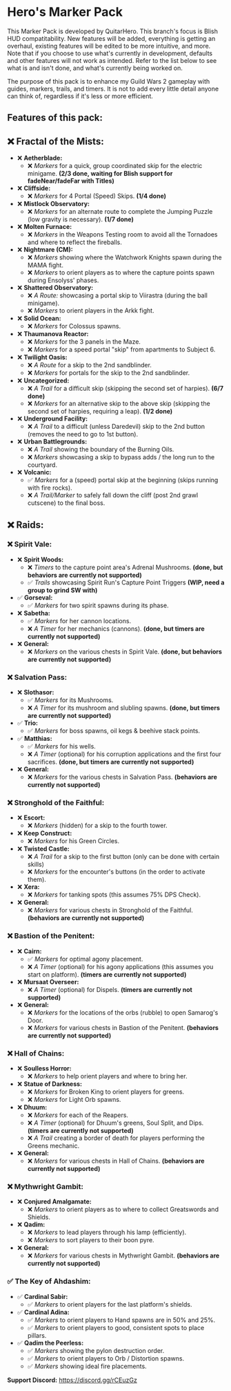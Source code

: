 # Hero's Marker Pack

This Marker Pack is developed by QuitarHero. This branch's focus is Blish HUD compatitability. New features will be added, everything is getting an overhaul, existing features will be edited to be more intuitive, and more. Note that if you choose to use what's currently in development, defaults and other features will not work as intended. Refer to the list below to see what is and isn't done, and what's currently being worked on.

The purpose of this pack is to enhance my Guild Wars 2 gameplay with guides, markers, trails, and timers. It is not to add every little detail anyone can think of, regardless if it's less or more efficient.

## Features of this pack:

## ❌ Fractal of the Mists:
- ❌ **Aetherblade:**
  - ❌ *Markers* for a quick, group coordinated skip for the electric minigame. **(2/3 done, waiting for Blish support for fadeNear/fadeFar with Titles)**
- ❌ **Cliffside:**
  - ❌ *Markers* for 4 Portal (Speed) Skips. **(1/4 done)**
- ❌ **Mistlock Observatory:**
  - ❌ *Markers* for an alternate route to complete the Jumping Puzzle (low gravity is necessary). **(1/7 done)**
- ❌ **Molten Furnace:**
  - ❌ *Markers* in the Weapons Testing room to avoid all the Tornadoes and where to reflect the fireballs.
- ❌ **Nightmare (CM):**
  - ❌ *Markers* showing where the Watchwork Knights spawn during the MAMA fight.
  - ❌ *Markers* to orient players as to where the capture points spawn during Ensolyss' phases.
- ❌ **Shattered Observatory:**
  - ❌ *A Route:* showcasing a portal skip to Viirastra (during the ball minigame).
  - ❌ *Markers* to orient players in the Arkk fight.
- ❌ **Solid Ocean:**
  - ❌ *Markers* for Colossus spawns.
- ❌ **Thaumanova Reactor:**
  - ❌ *Markers* for the 3 panels in the Maze.
  - ❌ *Markers* for a speed portal "skip" from apartments to Subject 6.
- ❌ **Twilight Oasis:**
  - ❌ *A Route* for a skip to the 2nd sandblinder.
  - ❌ *Markers* for portals for the skip to the 2nd sandblinder.
- ❌ **Uncategorized:**
  - ❌ *A Trail* for a difficult skip (skipping the second set of harpies). **(6/7 done)**
  - ❌ *Markers* for an alternative skip to the above skip (skipping the second set of harpies, requiring a leap). **(1/2 done)**
- ❌ **Underground Facility:**
  - ❌ *A Trail* to a difficult (unless Daredevil) skip to the 2nd button (removes the need to go to 1st button).
- ❌ **Urban Battlegrounds:**
  - ❌ *A Trail* showing the boundary of the Burning Oils.
  - ❌ *Markers* showcasing a skip to bypass adds / the long run to the courtyard.
- ❌ **Volcanic:**
  - ✅ *Markers* for a (speed) portal skip at the beginning (skips running with fire rocks).
  - ❌ *A Trail/Marker* to safely fall down the cliff (post 2nd grawl cutscene) to the final boss.

## ❌ Raids:
### ❌ Spirit Vale:
- ❌ **Spirit Woods:**
  - ❌ *Timers* to the capture point area's Adrenal Mushrooms. **(done, but behaviors are currently not supported)**
  - ✅ *Trails* showcasing Spirit Run's Capture Point Triggers **(WIP, need a group to grind SW with)**
- ✅ **Gorseval:**
  - ✅ *Markers* for two spirit spawns during its phase.
- ❌ **Sabetha:**
  - ✅ *Markers* for her cannon locations.
  - ❌ *A Timer* for her mechanics (cannons). **(done, but timers are currently not supported)**
- ❌ **General:**
  - ❌ *Markers* on the various chests in Spirit Vale. **(done, but behaviors are currently not supported)**
### ❌ Salvation Pass:
- ❌ **Slothasor:**
  - ✅ *Markers* for its Mushrooms.
  - ❌ *A Timer* for its mushroom and slubling spawns. **(done, but timers are currently not supported)**
- ✅ **Trio:**
  - ✅ *Markers* for boss spawns, oil kegs & beehive stack points.
- ✅ **Matthias:**
  - ✅ *Markers* for his wells.
  - ❌ *A Timer* (optional) for his corruption applications and the first four sacrifices. **(done, but timers are currently not supported)**
- ❌ **General:**
  - ❌ *Markers* for the various chests in Salvation Pass. **(behaviors are currently not supported)**
### ❌ Stronghold of the Faithful:
- ❌ **Escort:**
  - ❌ *Markers* (hidden) for a skip to the fourth tower.
- ❌ **Keep Construct:**
  - ❌ *Markers* for his Green Circles.
- ❌ **Twisted Castle:**
  - ❌ *A Trail* for a skip to the first button (only can be done with certain skills)
  - ❌ *Markers* for the encounter's buttons (in the order to activate them).
- ❌ **Xera:**
  - ❌ *Markers* for tanking spots (this assumes 75% DPS Check).
- ❌ **General:**
  - ❌ *Markers* for various chests in Stronghold of the Faithful. **(behaviors are currently not supported)**
### ❌ Bastion of the Penitent:
- ❌ **Cairn:**
  - ✅ *Markers* for optimal agony placement.
  - ❌ *A Timer* (optional) for his agony applications (this assumes you start on platform). **(timers are currently not supported)**
- ❌ **Mursaat Overseer:**
  - ❌ *A Timer* (optional) for Dispels. **(timers are currently not supported)**
- ❌ **General:**
  - ❌ *Markers* for the locations of the orbs (rubble) to open Samarog's Door.
  - ❌ *Markers* for various chests in Bastion of the Penitent. **(behaviors are currently not supported)**
### ❌ Hall of Chains:
- ❌ **Soulless Horror:**
  - ❌ *Markers* to help orient players and where to bring her.
- ❌ **Statue of Darkness:**
  - ❌ *Markers* for Broken King to orient players for greens.
  - ❌ *Markers* for Light Orb spawns.
- ❌ **Dhuum:**
  - ❌ *Markers* for each of the Reapers.
  - ❌ *A Timer* (optional) for Dhuum's greens, Soul Split, and Dips. **(timers are currently not supported)**
  - ❌ *A Trail* creating a border of death for players performing the Greens mechanic.
- ❌ **General:**
  - ❌ *Markers* for various chests in Hall of Chains. **(behaviors are currently not supported)**
### ❌ Mythwright Gambit:
- ❌ **Conjured Amalgamate:**
  - ❌ *Markers* to orient players as to where to collect Greatswords and Shields.
- ❌ **Qadim:**
  - ❌ *Markers* to lead players through his lamp (efficiently).
  - ❌ *Markers* to sort players to their boon pyre.
- ❌ **General:**
  - ❌ *Markers* for various chests in Mythwright Gambit. **(behaviors are currently not supported)**
### ✅ The Key of Ahdashim:
- ✅ **Cardinal Sabir:**
  - ✅ *Markers* to orient players for the last platform's shields.
- ✅ **Cardinal Adina:**
  - ✅ *Markers* to orient players to Hand spawns are in 50% and 25%.
  - ✅ *Markers* to orient players to good, consistent spots to place pillars.
- ✅ **Qadim the Peerless:**
  - ✅ *Markers* showing the pylon destruction order.
  - ✅ *Markers* to orient players to Orb / Distortion spawns.
  - ✅ *Markers* showing ideal fire placements.

**Support Discord:** https://discord.gg/rCEuzGz
